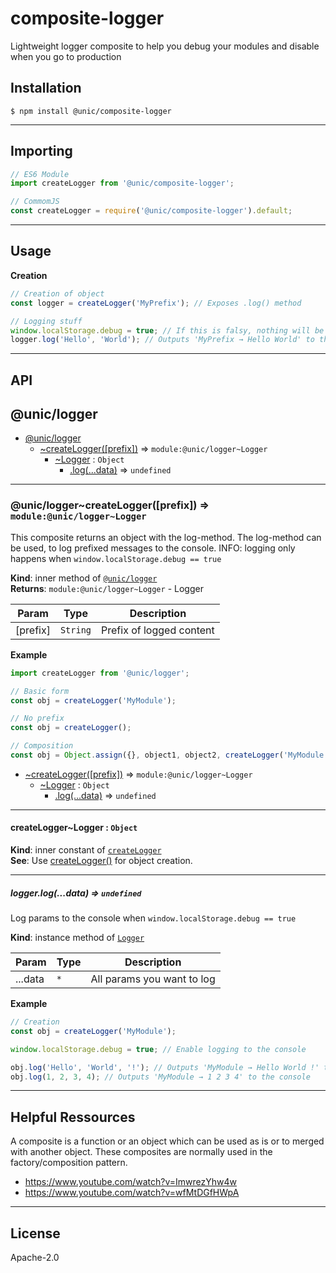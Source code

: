# composite-logger

Lightweight logger composite to help you debug your modules and disable when you go to production

## Installation

```shell
$ npm install @unic/composite-logger
```

* * *

## Importing

```javascript
// ES6 Module
import createLogger from '@unic/composite-logger';

// CommomJS
const createLogger = require('@unic/composite-logger').default;
```

* * *

## Usage

**Creation**
```js
// Creation of object
const logger = createLogger('MyPrefix'); // Exposes .log() method

// Logging stuff
window.localStorage.debug = true; // If this is falsy, nothing will be logged to the console
logger.log('Hello', 'World'); // Outputs 'MyPrefix → Hello World' to the console
```

* * *

## API

<a name="module_@unic/logger"></a>

## @unic/logger

* [@unic/logger](#module_@unic/logger)
    * [~createLogger([prefix])](#module_@unic/logger..createLogger) ⇒ <code>module:@unic/logger~Logger</code>
        * [~Logger](#module_@unic/logger..createLogger..Logger) : <code>Object</code>
            * [.log(...data)](#module_@unic/logger..createLogger..Logger+log) ⇒ <code>undefined</code>


* * *

<a name="module_@unic/logger..createLogger"></a>

### @unic/logger~createLogger([prefix]) ⇒ <code>module:@unic/logger~Logger</code>
This composite returns an object with the log-method.
The log-method can be used, to log prefixed messages to the console.
INFO: logging only happens when `window.localStorage.debug == true`

**Kind**: inner method of [<code>@unic/logger</code>](#module_@unic/logger)  
**Returns**: <code>module:@unic/logger~Logger</code> - Logger  

| Param | Type | Description |
| --- | --- | --- |
| [prefix] | <code>String</code> | Prefix of logged content |

**Example**  
```js
import createLogger from '@unic/logger';

// Basic form
const obj = createLogger('MyModule');

// No prefix
const obj = createLogger();

// Composition
const obj = Object.assign({}, object1, object2, createLogger('MyModule'));
```

* [~createLogger([prefix])](#module_@unic/logger..createLogger) ⇒ <code>module:@unic/logger~Logger</code>
    * [~Logger](#module_@unic/logger..createLogger..Logger) : <code>Object</code>
        * [.log(...data)](#module_@unic/logger..createLogger..Logger+log) ⇒ <code>undefined</code>


* * *

<a name="module_@unic/logger..createLogger..Logger"></a>

#### createLogger~Logger : <code>Object</code>
**Kind**: inner constant of [<code>createLogger</code>](#module_@unic/logger..createLogger)  
**See**: Use [createLogger()](#module_@unic/logger) for object creation.  

* * *

<a name="module_@unic/logger..createLogger..Logger+log"></a>

##### logger.log(...data) ⇒ <code>undefined</code>
Log params to the console when `window.localStorage.debug == true`

**Kind**: instance method of [<code>Logger</code>](#module_@unic/logger..createLogger..Logger)  

| Param | Type | Description |
| --- | --- | --- |
| ...data | <code>\*</code> | All params you want to log |

**Example**  
```js
// Creation
const obj = createLogger('MyModule');

window.localStorage.debug = true; // Enable logging to the console

obj.log('Hello', 'World', '!'); // Outputs 'MyModule → Hello World !' to the console
obj.log(1, 2, 3, 4); // Outputs 'MyModule → 1 2 3 4' to the console
```

* * *

## Helpful Ressources

A composite is a function or an object which can be used as is or to merged with another object. These composites are normally used in the factory/composition pattern.

* https://www.youtube.com/watch?v=ImwrezYhw4w
* https://www.youtube.com/watch?v=wfMtDGfHWpA

* * *

## License

Apache-2.0
